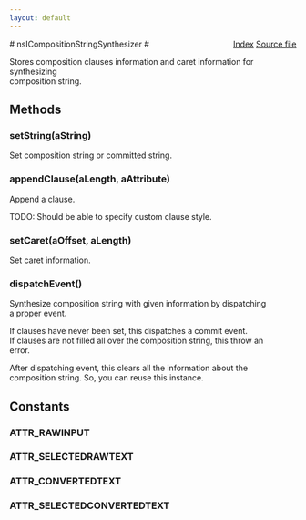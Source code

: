 ```yaml
---
layout: default
---
```

<div class='links' style='float:right'><a href="../index.html">Index</a>
<a href="http://dxr.mozilla.org/mozilla-central/source/dom/interfaces/base/nsICompositionStringSynthesizer.idl">Source file</a>
</div>
# nsICompositionStringSynthesizer #
  
Stores composition clauses information and caret information for synthesizing  
composition string.  
  

## Methods ##

### setString(aString) ###
  
Set composition string or committed string.  
  

### appendClause(aLength, aAttribute) ###
  
Append a clause.  
  
TODO: Should be able to specify custom clause style.  
  

### setCaret(aOffset, aLength) ###
  
Set caret information.  
  

### dispatchEvent() ###
  
Synthesize composition string with given information by dispatching  
a proper event.  
  
If clauses have never been set, this dispatches a commit event.  
If clauses are not filled all over the composition string, this throw an  
error.  
  
After dispatching event, this clears all the information about the  
composition string. So, you can reuse this instance.  
  

## Constants ##

### ATTR_RAWINPUT ###

### ATTR_SELECTEDRAWTEXT ###

### ATTR_CONVERTEDTEXT ###

### ATTR_SELECTEDCONVERTEDTEXT ###
